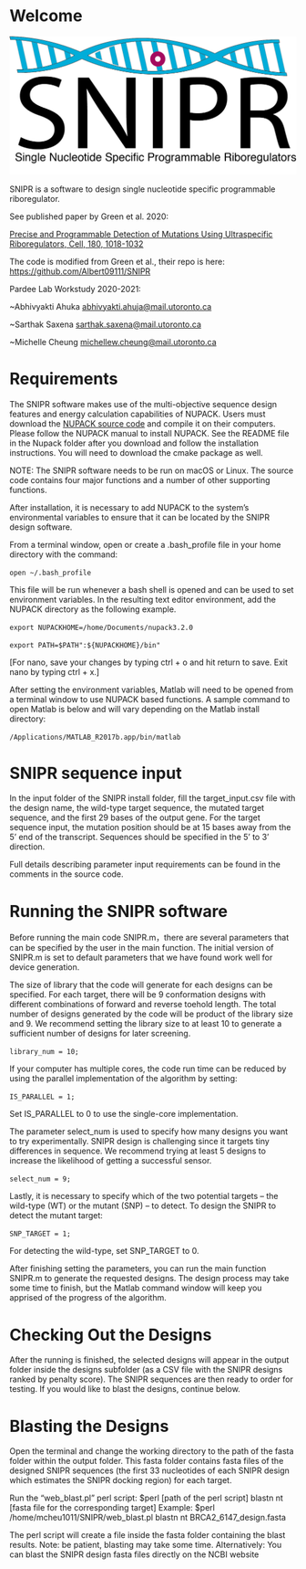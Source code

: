 
# Welcome
![SNIPR Logo](SNIPR.png)

SNIPR is a software to design single nucleotide specific programmable riboregulator. 

See published paper by Green et al. 2020: 

[Precise and Programmable Detection of Mutations Using Ultraspecific Riboregulators, Cell, 180, 1018-1032](https://www.cell.com/cell/fulltext/S0092-8674(20)30155-0)

The code is modified from Green et al., their repo is here: https://github.com/Albert09111/SNIPR

Pardee Lab Workstudy 2020-2021:

~Abhivyakti Ahuka abhivyakti.ahuja@mail.utoronto.ca

~Sarthak Saxena sarthak.saxena@mail.utoronto.ca

~Michelle Cheung michellew.cheung@mail.utoronto.ca

# Requirements

The SNIPR software makes use of the multi-objective sequence design features and energy calculation capabilities of NUPACK. Users must download the [NUPACK source code](http://www.nupack.org/downloads) and compile it on their computers. Please follow the NUPACK manual to install NUPACK. See the README file in the Nupack folder after you download and follow the installation instructions. You will need to download the cmake package as well.

NOTE: The SNIPR software needs to be run on macOS or Linux. The source code contains four major functions and a number of other supporting functions.

After installation, it is necessary to add NUPACK to the system’s environmental variables to ensure that it can be located by the SNIPR design software. 

From a terminal window, open or create a .bash_profile file in your home directory with the command:

`open ~/.bash_profile`

This file will be run whenever a bash shell is opened and can be used to set environment variables. In the resulting text editor environment, add the NUPACK directory as the following example.

`export NUPACKHOME=/home/Documents/nupack3.2.0`


`export PATH=$PATH":${NUPACKHOME}/bin"`

[For nano, save your changes by typing ctrl + o and hit return to save. Exit nano by typing ctrl + x.]

After setting the environment variables, Matlab will need to be opened from a terminal window to use NUPACK based functions. A sample command to open Matlab is below and will vary depending on the Matlab install directory:

`/Applications/MATLAB_R2017b.app/bin/matlab`


# SNIPR sequence input

In the input folder of the SNIPR install folder, fill the target_input.csv file with the design name, the wild-type target sequence, the mutated target sequence, and the first 29 bases of the output gene. For the target sequence input, the mutation position should be at 15 bases away from the 5’ end of the transcript. Sequences should be specified in the 5’ to 3’ direction.

Full details describing parameter input requirements can be found in the comments in the source code. 

# Running the SNIPR software
Before running the main code SNIPR.m，there are several parameters that can be specified by the user in the main function. The initial version of SNIPR.m is set to default parameters that we have found work well for device generation.

The size of library that the code will generate for each designs can be specified. For each target, there will be 9 conformation designs with different combinations of forward and reverse toehold length. The total number of designs generated by the code will be product of the library size and 9. We recommend setting the library size to at least 10 to generate a sufficient number of designs for later screening. 

`library_num = 10;`

If your computer has multiple cores, the code run time can be reduced by using the parallel implementation of the algorithm by setting:

`IS_PARALLEL = 1;`

Set IS_PARALLEL to 0 to use the single-core implementation.

The parameter select_num is used to specify how many designs you want to try experimentally. SNIPR design is challenging since it targets tiny differences in sequence. We recommend trying at least 5 designs to increase the likelihood of getting a successful sensor. 

`select_num = 9;`

Lastly, it is necessary to specify which of the two potential targets – the wild-type (WT) or the mutant (SNP) – to detect. To design the SNIPR to detect the mutant target:

`SNP_TARGET = 1;`
 
For detecting the wild-type, set SNP_TARGET to 0.

After finishing setting the parameters, you can run the main function SNIPR.m to generate the requested designs. The design process may take some time to finish, but the Matlab command window will keep you apprised of the progress of the algorithm.

# Checking Out the Designs

After the running is finished, the selected designs will appear in the output folder inside the designs subfolder (as a CSV file with the SNIPR designs ranked by penalty score). The SNIPR sequences are then ready to order for testing. If you would like to blast the designs, continue below.

# Blasting the Designs

Open the terminal and change the working directory to the path of the fasta folder within the output folder. This fasta folder contains fasta files of the designed SNIPR sequences (the first 33 nucleotides of each SNIPR design which estimates the SNIPR docking region) for each target.

Run the “web_blast.pl” perl script:
$perl [path of the perl script] blastn nt [fasta file for the corresponding target]
Example:
$perl /home/mcheu1011/SNIPR/web_blast.pl blastn nt BRCA2_6147_design.fasta
 
The perl script will create a file inside the fasta folder containing the blast results.
Note: be patient, blasting may take some time.
Alternatively: You can blast the SNIPR design fasta files directly on the NCBI website
